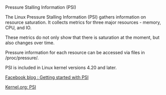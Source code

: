 Pressure Stalling Information (PSI)

The Linux Pressure Stalling Information (PSI) gathers information on resource saturation.
It collects metrics for three major resources - memory, CPU, and IO.

These metrics do not only show that there is saturation at the moment, but also changes over time.

Pressure information for each resource can be accessed via files in /proc/pressure/.

PSI is included in Linux kernel versions 4.20 and later.

[Facebook blog : Getting started with PSI](https://facebookmicrosites.github.io/psi/docs/overview)

[Kernel.org: PSI](https://www.kernel.org/doc/html/latest/accounting/psi.html)


